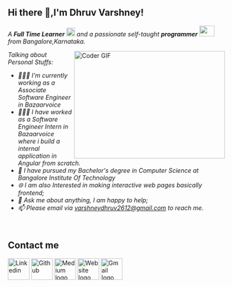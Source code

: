 ## Hi there 👋,I'm Dhruv Varshney! 

<p>
  <em>
    A <b>Full Time Learner</b> <img src="https://raw.githubusercontent.com/TheDudeThatCode/TheDudeThatCode/master/Assets/Medal.gif" width=20 height=20> and a passionate self-taught <b>programmer</b> <img src="https://raw.githubusercontent.com/TheDudeThatCode/TheDudeThatCode/master/Assets/Developer.gif" width=35 height=25>from Bangalore,Karnataka.
  </em>
 </p>
 
 <img align="right" alt="Coder GIF" height=250 width=350 src="https://magiccopy.xyz/assets/images/hadder.gif" />
 
 <em>
  
*Talking about Personal Stuffs:*

- 👨🏽‍💻 I’m currently working as a Associate Software Engineer in Bazaarvoice
- 👨🏽‍💻 I have worked as a Software Engineer Intern in Bazaarvoice where i build a internal application in Angular from scratch. 
- 💼 I have pursued my Bachelor's degree in Computer Science at Bangalore Institute Of Technology
- 🌐 I am also Interested in making interactive web pages basically frontend;
- 💬 Ask me about anything, I am happy to help;
- 📫 Please email via varshneydhruv2612@gmail.com to reach me.
<br/> 
</em>


## Contact me
[<img height="50" width ="50" align = "center" style = "padding=15" src="https://pngimg.com/uploads/linkedIn/linkedIn_PNG1.png" alt="Linkedin" height="50">](https://www.linkedin.com/in/dhruv-varshney2612/)
[<img height="50" width ="50" align = "center" style = "padding=15" src="https://github.githubassets.com/images/modules/logos_page/GitHub-Mark.png" alt="Github" height="50">](https://github.com/DhRuvvarshney261)
[<img height="50" width ="50" align = "center" style = "padding=15" src="https://miro.medium.com/max/3388/1*b3qxB8ELI-kyQKztCsLwEQ.png" alt="Medium logo" height="50">](https://medium.com/@dhruvvarshney2612)
[<img height="50" width ="50" align = "center" style = "padding=15" src="https://i.pinimg.com/originals/1d/b9/9d/1db99daa9371bf0989f05a0bc12e2b9e.png" alt="Website logo" height="50">](https://dhruv-varshney.github.io/MyPortfolio/)
[<img height="50" width ="50" align = "center" style = "padding=15" src="https://github.com/TheDudeThatCode/TheDudeThatCode/blob/master/Assets/Gmail.svg" alt="Gmail logo" height="32">](mailto:varshneydhruv2612@gmail.com)


